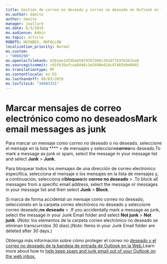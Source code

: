 ```yaml
---
title: Gestión de correo no deseado y correo no deseado en Outlook en la web
ms.author: daeite
author: daeite
manager: joallard
ms.date: 6/3/2019
ms.audience: Admin
ms.topic: article
ROBOTS: NOINDEX, NOFOLLOW
localization_priority: Normal
ms.custom:
- "9000290"
ms.openlocfilehash: 63b2ee1dfdb4458f9767300c263df7b3fb367ea8
ms.sourcegitcommit: c65fb26afcaa8446c3e5490ed14c4f403b9d0945
ms.translationtype: MT
ms.contentlocale: es-ES
ms.lasthandoff: 06/03/2019
ms.locfileid: "34683331"
---
```

# <a name="mark-email-messages-as-junk"></a><span data-ttu-id="35358-102">Marcar mensajes de correo electrónico como no deseados</span><span class="sxs-lookup"><span data-stu-id="35358-102">Mark email messages as junk</span></span>

<span data-ttu-id="35358-103">Para marcar un mensaje como correo no deseado o no deseado, seleccione el mensaje en la lista \*\*\*\* > de mensajes y seleccione**correo**no deseado.</span><span class="sxs-lookup"><span data-stu-id="35358-103">To mark a message as junk or spam, select the message in your message list and select **Junk** > **Junk**.</span></span>

<span data-ttu-id="35358-104">Para bloquear todos los mensajes de una dirección de correo electrónico específica, selecciona el mensaje o los mensajes en la lista de mensajes y, a continuación, selecciona el**bloqueo**de **correo no deseado** > .</span><span class="sxs-lookup"><span data-stu-id="35358-104">To block all messages from a specific email address, select the message or messages in your message list and then select **Junk** > **Block**.</span></span>

<span data-ttu-id="35358-105">Si marca de forma accidental un mensaje como correo no deseado, selecciónelo en la carpeta correo electrónico no deseado y seleccione correo deseado,**no** **deseado** > .</span><span class="sxs-lookup"><span data-stu-id="35358-105">If you accidentally mark a message as junk, select the message in your Junk Email folder and select **Not junk** > **Not junk**.</span></span> <span data-ttu-id="35358-106">(*Nota:* los elementos de la carpeta correo electrónico no deseado se eliminan transcurridos 30 días).</span><span class="sxs-lookup"><span data-stu-id="35358-106">(*Note:* Items in your Junk Email folder are deleted after 30 days.)</span></span>

<span data-ttu-id="35358-107">Obtenga más información sobre cómo proteger el correo no [deseado y el correo no deseado de la bandeja de entrada de Outlook en la Web.](https://support.office.com/article/db786e79-54e2-40cc-904f-d89d57b7f41d)</span><span class="sxs-lookup"><span data-stu-id="35358-107">Learn more about how to [help keep spam and junk email out of your Outlook on the web inbox.](https://support.office.com/article/db786e79-54e2-40cc-904f-d89d57b7f41d)</span></span>